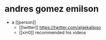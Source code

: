 # andres gomez emilson

- a [[person]]
  - [[twitter]] https://twitter.com/algekalipso
  - [[xin0]] recommended his videos

